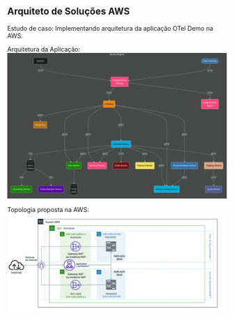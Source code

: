 <H2>Arquiteto de Soluções AWS</H2>

Estudo de caso: Implementando arquitetura da aplicação OTel Demo na AWS.

Arquitetura da Aplicação:
<img src="https://github.com/carina-pereira-devops/aws/blob/7dd8b77c8935c3d235b00b1f24f72d083b03afbe/imagens/arquitetura.png" alt="Otel">

Topologia proposta na AWS:
<img src="https://github.com/carina-pereira-devops/aws/blob/fa9c787d855760d7ea319e999aea50c9c9eef08c/imagens/aws.png" alt="AWS">
